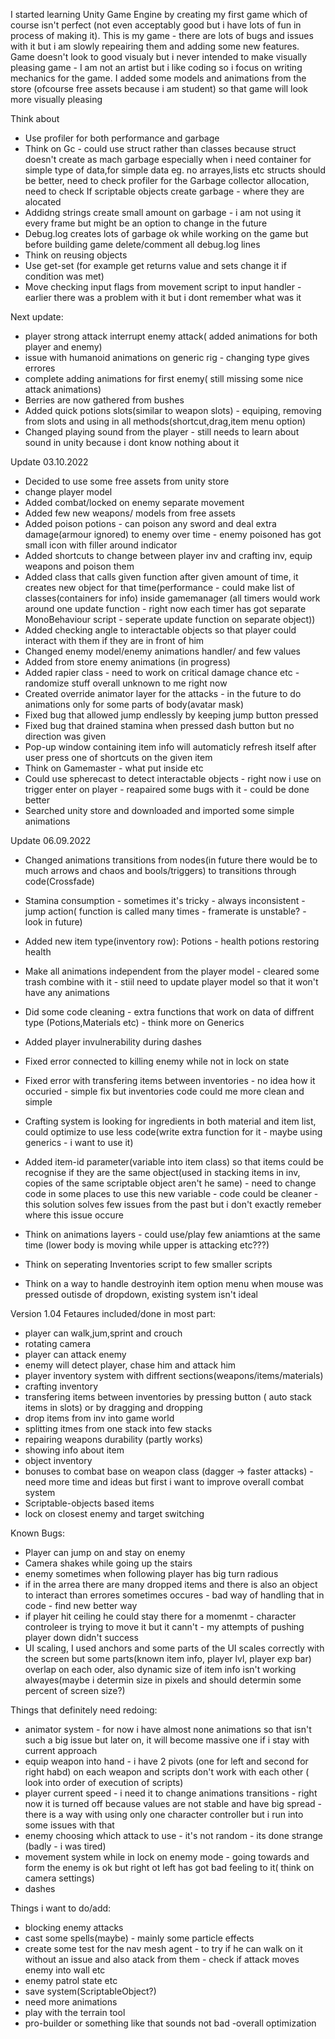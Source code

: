 I started learning Unity Game Engine by creating my first game which of course isn't perfect (not even acceptably good but i have lots of fun in process of making it).
This is my game - there are lots of bugs and issues with it but i am slowly repeairing them and adding some new features. Game doesn't look to good visualy but i never 
intended to make visually pleasing game - I am not an artist but i like coding so i focus on writing mechanics for the game.
I added some models and animations from the store (ofcourse free assets because i am student) so that game will look more visually pleasing

Think about
- Use profiler for both performance and garbage
- Think on Gc - could use struct rather than classes because struct doesn't create as mach garbage especially when i need container for simple type of data,for simple data eg. no arrayes,lists etc structs should be better, need to check profiler for the Garbage collector allocation, need to check If scriptable objects create garbage - where they are alocated
- Addidng strings create small amount on garbage - i am not using it every frame but might be an option to change in the future
- Debug.log creates lots of garbage ok while working on the game but before building game delete/comment all debug.log lines
- Think on reusing objects
- Use get-set (for example get returns value and sets change it if condition was met)
- Move checking input flags from movement script to input handler - earlier there was a problem with it but i dont remember what was it 

Next update:
- player strong attack interrupt enemy attack( added animations for both player and enemy)
- issue with humanoid animations on generic rig - changing type gives errores
- complete adding animations for first enemy( still missing some nice attack animations)
- Berries are now gathered from bushes
- Added quick potions slots(similar to weapon slots) - equiping, removing from slots and using in all methods(shortcut,drag,item menu option)
- Changed playing sound from the player - still needs to learn about sound in unity because i dont know nothing about it

Update 03.10.2022
- Decided to use some free assets from unity store
- change player model
- Added combat/locked on enemy separate movement
- Added few new weapons/ models from free assets
- Added poison potions - can poison any sword and deal extra damage(armour ignored) to enemy over time - enemy poisoned has got small icon with filler around indicator
- Added shortcuts to change between player inv and crafting inv, equip weapons and poison them
- Added class that calls given function after given amount of time, it creates new object for that time(performance - could make list of classes(containers for info) inside gamemanager (all timers would work around one update function - right now each timer has got separate MonoBehaviour script - seperate update function on separate object))
- Added checking angle to interactable objects so that player could interact with them if they are in front of him
- Changed enemy model/enemy animations handler/ and few values
- Added from store enemy animations (in progress)
- Added rapier class - need to work on critical damage chance etc - randomize stuff overall unknown to me right now
- Created override animator layer for the attacks - in the future to do animations only for some parts of body(avatar mask)
- Fixed bug that allowed jump endlessly by keeping jump button pressed
- Fixed bug that drained stamina when pressed dash button but no direction was given
- Pop-up window containing item info will automaticly refresh itself after user press one of shortcuts on the given item
- Think on Gamemaster - what put inside etc
- Could use spherecast to detect interactable objects - right now i use on trigger enter on player - reapaired some bugs with it - could be done better
- Searched unity store and downloaded and imported some simple animations


Update 06.09.2022
- Changed animations transitions from nodes(in future there would be to much arrows and chaos and bools/triggers) to transitions through code(Crossfade)
- Stamina consumption - sometimes it's tricky - always inconsistent - jump action( function is called many times - framerate is unstable? - look in future)
- Added new item type(inventory row): Potions - health potions restoring health
- Make all animations independent from the player model - cleared some trash combine with it -  stiil need to update player model so that it won't have any animations
- Did some code cleaning - extra functions that work on data of diffrent type (Potions,Materials etc) - think more on Generics
- Added player invulnerability during dashes
- Fixed error connected to killing enemy while not in lock on state
- Fixed error with transfering items between inventories - no idea how it occuried - simple fix but inventories code could me more clean and simple
- Crafting system is looking for ingredients in both material and item list, could optimize to use less code(write extra function for it - maybe using generics - i want to use it)
- Added item-id parameter(variable into item class) so that items could be recognise if they are the same object(used in stacking items in inv, copies of the same scriptable object aren't he same) - need to change code in some places to use this new variable - code could be cleaner - this solution solves few issues from the past but i don't exactly remeber where this  issue occure 

- Think on animations layers - could use/play few aniamtions at the same time (lower body is moving while upper is attacking etc???)
- Think on seperating Inventories script to few smaller scripts
- Think on a way to handle destroyinh item option menu when mouse was pressed outisde of dropdown, existing system isn't ideal


Version 1.04
Fetaures included/done in most part:
- player can walk,jum,sprint and crouch
- rotating camera
- player can attack enemy
- enemy will detect player, chase him and attack him
- player inventory system with diffrent sections(weapons/items/materials)
- crafting inventory
- transfering items between inventories by pressing button ( auto stack items in slots) or by dragging and dropping
- drop items from inv into game world
- splitting itmes from one stack into few stacks
- repairing weapons durability (partly works)
- showing info about item
- object inventory
- bonuses to combat base on weapon class (dagger -> faster attacks) - need more time and ideas but first i want to improve overall combat system
- Scriptable-objects based items
- lock on closest enemy and target switching

Known Bugs:
- Player can jump on and stay on enemy
- Camera shakes while going up the stairs
- enemy sometimes when following player has big turn radious 
- if in the arrea there are many dropped items and there is also an object to interact than errores sometimes occures - bad way of handling that in code - find new better way
- if player hit ceiling he could stay there for a momenmt - character controleer is trying to move it but it cann't - my attempts of pushing player down didn't success
- UI scaling, I used anchors and some parts of the UI scales correctly with the screen but some parts(known item info, player lvl, player exp bar) overlap on each oder, also dynamic size of item info isn't working alwayes(maybe i determin size in pixels and should determin some percent of screen size?) 

Things that definitely need redoing:
- animator system - for now i have almost none animations so that isn't such a big issue but later on, it will become massive one if i stay with current approach
- equip weapon into hand - i have 2 pivots (one for left and second for right habd) on each weapon and scripts don't work with each other ( look into  order of execution of scripts)
- player current speed - i need it to change animations transitions - right now it is turned off because values are not stable and have big spread - there is a way with using only one character controller but i run into some issues with that
- enemy choosing which attack to use - it's not random - its done strange (badly - i was tired)
- movement system while in lock on enemy mode - going towards and form the enemy is ok but right ot left has got bad feeling to it( think on camera settings)
- dashes

Things i want to do/add:
- blocking enemy attacks
- cast some spells(maybe) - mainly some particle effects
- create some test for the nav mesh agent - to try if he can walk on it without an issue and also atack from them - check if attack moves enemy into wall etc
- enemy patrol state etc
- save system(ScriptableObject?)
- need more animations
- play with the terrain tool
- pro-builder or something like that sounds not bad
-overall optimization

